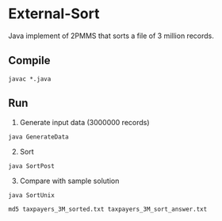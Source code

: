 # External-Sort

Java implement of 2PMMS that sorts a file of 3 million records.

## Compile

```
javac *.java
```

## Run

1. Generate input data (3000000 records)

```
java GenerateData
```

2. Sort

```
java SortPost
```

3. Compare with sample solution

```
java SortUnix
```
```
md5 taxpayers_3M_sorted.txt taxpayers_3M_sort_answer.txt
```